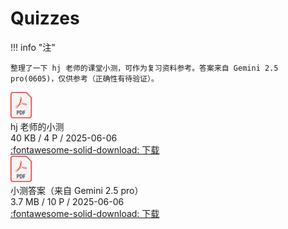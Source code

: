 # Quizzes

!!! info "注"

    整理了一下 hj 老师的课堂小测，可作为复习资料参考。答案来自 Gemini 2.5 pro(0605)，仅供参考（正确性有待验证）。

<div class="card file-block" markdown="1">
<div class="file-icon"><img src="/assets/pdf.svg" style="height: 3em;"></div>
<div class="file-body">
<div class="file-title">hj 老师的小测</div>
<div class="file-meta">40 KB / 4 P / 2025-06-06</div>
</div>
<a class="down-button" target="_blank" href="https://courses.noughtq.top/NA-D2CX/quizzes.pdf" markdown="1">:fontawesome-solid-download: 下载</a>
</div>

<div class="card file-block" markdown="1">
<div class="file-icon"><img src="/assets/pdf.svg" style="height: 3em;"></div>
<div class="file-body">
<div class="file-title">小测答案（来自 Gemini 2.5 pro）</div>
<div class="file-meta">3.7 MB / 10 P / 2025-06-06</div>
</div>
<a class="down-button" target="_blank" href="https://courses.noughtq.top/NA-D2CX/quiz-answers.pdf" markdown="1">:fontawesome-solid-download: 下载</a>
</div>